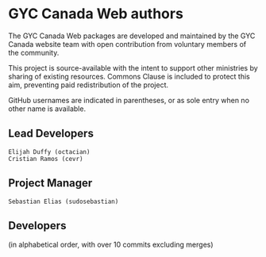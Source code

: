 # GYC Canada Web authors

The GYC Canada Web packages are developed and maintained by the GYC Canada website team with open contribution from voluntary members of the community.

This project is source-available with the intent to support other ministries by sharing of existing resources. Commons Clause is included to protect this aim, preventing paid redistribution of the project.

GitHub usernames are indicated in parentheses, or as sole entry when no other name is available.

## Lead Developers
```
Elijah Duffy (octacian)
Cristian Ramos (cevr)
```

## Project Manager
```
Sebastian Elias (sudosebastian)
```

## Developers
(in alphabetical order, with over 10 commits excluding merges)

```

```
